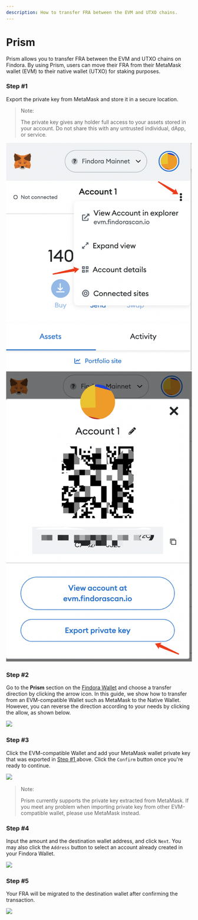 ```yaml
---
description: How to transfer FRA between the EVM and UTXO chains.
---
```


# Prism

Prism allows you to transfer FRA between the EVM and UTXO chains on Findora. By using Prism, users can move their FRA from their MetaMask wallet (EVM) to their native wallet (UTXO) for staking purposes.

### Step #1

Export the private key from MetaMask and store it in a secure location.&#x20;

> Note:
>
> The private key gives any holder full access to your assets stored in your account. Do not share this with any untrusted individual, dApp, or service.

<img src="../../../.gitbook/assets/image.png" alt="" data-size="original"><img src="../../../.gitbook/assets/image (1).png" alt="" data-size="original">

### Step #2

Go to the **Prism** section on the [Findora Wallet](https://wallet.findora.org/) and choose a transfer direction by clicking the arrow icon. In this guide, we show how to transfer from an EVM-compatible Wallet such as MetaMask to the Native Wallet. However, you can reverse the direction according to your needs by clicking the allow, as shown below.

![](https://miro.medium.com/max/1400/0\*lluDOL4k\_37ocXei)

### Step #3

Click the EVM-compatible Wallet and add your MetaMask wallet private key that was exported in [Step #1 ](prism.md#step-1)above. Click the `Confirm` button once you're ready to continue.

![](https://miro.medium.com/max/1400/0\*qPKhiAU4UksuqwWD)

> Note:
>
> Prism currently supports the private key extracted from MetaMask. If you meet any problem when importing private key from other EVM-compatible wallet, please use MetaMask instead.

### Step #4

Input the amount and the destination wallet address, and click `Next`. You may also click the `Address` button to select an account already created in your Findora Wallet.

![](https://miro.medium.com/max/1400/0\*m6S74SYolZkVLMg1)

### Step #5

Your FRA will be migrated to the destination wallet after confirming the transaction.

![](https://miro.medium.com/max/1400/0\*tClDO9ArNPZRrb6m)
